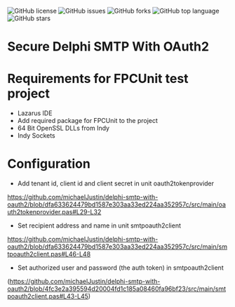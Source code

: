 ![GitHub license](https://img.shields.io/github/license/michaelJustin/delphi-smtp-with-oauth2)
![GitHub issues](https://img.shields.io/github/issues/michaelJustin/delphi-smtp-with-oauth2)
![GitHub forks](https://img.shields.io/github/forks/michaelJustin/delphi-smtp-with-oauth2?style=social)
![GitHub top language](https://img.shields.io/github/languages/top/michaelJustin/delphi-smtp-with-oauth2)
![GitHub stars](https://img.shields.io/github/stars/michaelJustin/delphi-smtp-with-oauth2?style=social)

# Secure Delphi SMTP With OAuth2

# Requirements for FPCUnit test project
* Lazarus IDE
* Add required package for FPCUnit to the project
* 64 Bit OpenSSL DLLs from Indy
* Indy Sockets

# Configuration

* Add tenant id, client id and client secret in unit oauth2tokenprovider 

https://github.com/michaelJustin/delphi-smtp-with-oauth2/blob/dfa633624479bd1587e303aa33ed224aa352957c/src/main/oauth2tokenprovider.pas#L29-L32

* Set recipient address and name in unit smtpoauth2client

https://github.com/michaelJustin/delphi-smtp-with-oauth2/blob/dfa633624479bd1587e303aa33ed224aa352957c/src/main/smtpoauth2client.pas#L46-L48

* Set authorized user and password (the auth token) in smtpoauth2client
 
(https://github.com/michaelJustin/delphi-smtp-with-oauth2/blob/4fc3e2a395594d20004fd1c185a08460fa96bf23/src/main/smtpoauth2client.pas#L43-L45)
